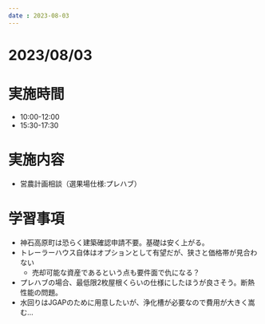 ```yaml
---
date : 2023-08-03
---
```


# 2023/08/03

# 実施時間
- 10:00-12:00
- 15:30-17:30

# 実施内容
- 営農計画相談（選果場仕様:プレハブ）

# 学習事項
- 神石高原町は恐らく建築確認申請不要。基礎は安く上がる。
- トレーラーハウス自体はオプションとして有望だが、狭さと価格帯が見合わない
    - 売却可能な資産であるという点も要件面で仇になる？
- プレハブの場合、最低限2枚屋根くらいの仕様にしたほうが良さそう。断熱性能の問題。
- 水回りはJGAPのために用意したいが、浄化槽が必要なので費用が大きく嵩む…
